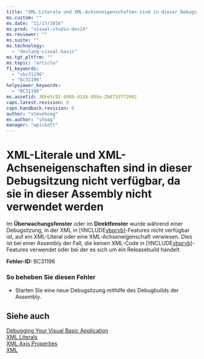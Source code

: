 ```yaml
---
title: "XML-Literale und XML-Achseneigenschaften sind in dieser Debugsitzung nicht verf&#252;gbar, da sie in dieser Assembly nicht verwendet werden | Microsoft Docs"
ms.custom: ""
ms.date: "11/17/2016"
ms.prod: "visual-studio-dev14"
ms.reviewer: ""
ms.suite: ""
ms.technology: 
  - "devlang-visual-basic"
ms.tgt_pltfrm: ""
ms.topic: "article"
f1_keywords: 
  - "vbc31196"
  - "bc31196"
helpviewer_keywords: 
  - "BC31196"
ms.assetid: 36be5c92-dd6b-41d4-894a-2bd71d772092
caps.latest.revision: 6
caps.handback.revision: 6
author: "stevehoag"
ms.author: "shoag"
manager: "wpickett"
---
```

# XML-Literale und XML-Achseneigenschaften sind in dieser Debugsitzung nicht verf&#252;gbar, da sie in dieser Assembly nicht verwendet werden
Im **Überwachungsfenster** oder im **Direktfenster** wurde während einer Debugsitzung, in der XML in [!INCLUDE[vbprvb](../../csharp/programming-guide/concepts/linq/includes/vbprvb_md.md)]\-Features nicht verfügbar ist, auf ein XML\-Literal oder eine XML\-Achseneigenschaft verwiesen. Dies ist bei einer Assembly der Fall, die keinen XML\-Code in [!INCLUDE[vbprvb](../../csharp/programming-guide/concepts/linq/includes/vbprvb_md.md)]\-Features verwendet oder bei der es sich um ein Releasebuild handelt.  
  
 **Fehler\-ID:** BC31196  
  
### So beheben Sie diesen Fehler  
  
-   Starten Sie eine neue Debugsitzung mithilfe des Debugbuilds der Assembly.  
  
## Siehe auch  
 [Debugging Your Visual Basic Application](../../visual-basic/developing-apps/debugging.md)   
 [XML Literals](../../visual-basic/language-reference/xml-literals/index.md)   
 [XML Axis Properties](../../visual-basic/language-reference/xml-axis/xml-axis-properties.md)   
 [XML](../../visual-basic/programming-guide/language-features/xml/index.md)